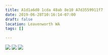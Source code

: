 ```yaml
---
title: A1d1a6d0 1cda 48ab 8e10 A7d3559911f7
date: 2019-06-28T10:16:14-07:00
draft: false
location: Leavenworth WA
tags: []

---
```



![](https://d17enza3bfujl8.cloudfront.net/IMG_0531.jpg)
![](https://d17enza3bfujl8.cloudfront.net/IMG_0546.jpg)
![](https://d17enza3bfujl8.cloudfront.net/IMG_0534.jpg)

